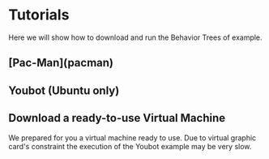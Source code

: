 # Tutorials
Here we will show how to download and run the Behavior Trees of example.
<h2><a id="pacman">[Pac-Man](pacman)</a></h2>
<h2><a id="youbot">Youbot (Ubuntu only)</a></h2>
<h2><a id="virtual">Download a ready-to-use Virtual Machine</a></h2>
We prepared for you a virtual machine ready to use. Due to virtual graphic card's constraint the execution of the Youbot example may be very slow.




